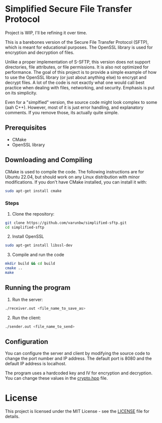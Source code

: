# Simplified Secure File Transfer Protocol

Project is WIP, I'll be refining it over time.

This is a barebones version of the Secure File Transfer Protocol (SFTP), which is meant for educational purposes. The OpenSSL library is used for encryption and decryption of files.

Unlike a proper implementation of S-SFTP, this version does not support directories, file attributes, or file permissions. It is also not optimized for performance. The goal of this project is to provide a simple example of how to use the OpenSSL library (or just about anything else) to encrypt and decrypt files. A lot of the code is not exactly what one would call best practice when dealing with files, networking, and security. Emphasis is put on its simplicity.

Even for a "simplfied" version, the source code might look complex to some (aah C++). However, most of it is just error handling, and explanatory comments. If you remove those, its actually quite simple.

## Prerequisites
- CMake
- OpenSSL library

## Downloading and Compiling

CMake is used to compile the code. The following instructions are for Ubuntu 22.04, but should work on any Linux distribution with minor modifications. If you don't have CMake installed, you can install it with:
```bash
sudo apt-get install cmake
```

### Steps

1. Clone the repository:
```bash
git clone https://github.com/varunbw/simplified-sftp.git
cd simplified-sftp
```

2. Install OpenSSL
```bash
sudo apt-get install libssl-dev
```

3. Compile and run the code

```bash
mkdir build && cd build
cmake ..
make
```

## Running the program

1. Run the server:
```bash
./receiver.out <file_name_to_save_as>
```

2. Run the client:
```bash
./sender.out <file_name_to_send>
```

## Configuration

You can configure the server and client by modifying the source code to change the port number and IP address. The default port is 8080 and the default IP address is localhost.

The program uses a hardcoded key and IV for encryption and decryption. You can change these values in the [crypto.hpp](include/crypto.hpp) file.

# License
This project is licensed under the MIT License - see the [LICENSE](LICENSE) file for details.
